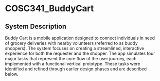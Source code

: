 # COSC341_BuddyCart

## System Description

Buddy Cart is a mobile application designed to connect individuals in need of grocery deliveries with nearby volunteers (referred to as buddy shoppers). The system focuses on creating a streamlined, interactive experience for both the requester and the shopper. The app simulates four  major tasks that represent the core flow of the user journey, each implemented with a functional vertical prototype. These tasks were identified and refined through earlier design phases and are described below.
